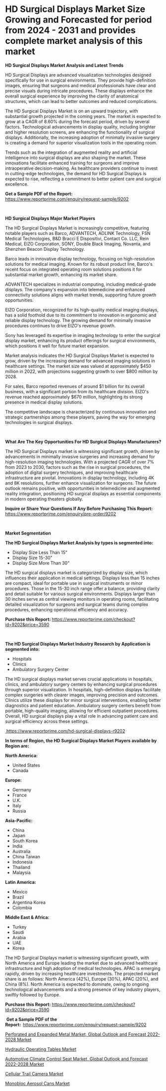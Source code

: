 <p><h1>HD Surgical Displays Market Size Growing and Forecasted for period from 2024 - 2031 and provides complete market analysis of this market</h1></p><p><strong>HD Surgical Displays Market Analysis and Latest Trends</strong></p>
<p><p>HD Surgical Displays are advanced visualization technologies designed specifically for use in surgical environments. They provide high-definition images, ensuring that surgeons and medical professionals have clear and precise visuals during intricate procedures. These displays enhance the overall surgical experience by improving the clarity of anatomical structures, which can lead to better outcomes and reduced complications.</p><p>The HD Surgical Displays Market is on an upward trajectory, with substantial growth projected in the coming years. The market is expected to grow at a CAGR of 8.60% during the forecast period, driven by several factors. Technological advancements in display quality, including brighter and higher resolution screens, are enhancing the functionality of surgical displays. Additionally, the increasing adoption of minimally invasive surgery is creating a demand for superior visualization tools in the operating room. </p><p>Trends such as the integration of augmented reality and artificial intelligence into surgical displays are also shaping the market. These innovations facilitate enhanced training for surgeons and improve intraoperative decision-making. As healthcare providers continue to invest in cutting-edge technologies, the demand for HD Surgical Displays is expected to rise, reflecting a commitment to better patient care and surgical excellence.</p></p>
<p><strong>Get a Sample PDF of the Report:&nbsp;</strong> <a href="https://www.reportprime.com/enquiry/request-sample/9202">https://www.reportprime.com/enquiry/request-sample/9202</a></p>
<p>&nbsp;</p>
<p><strong>HD Surgical Displays Major Market Players</strong></p>
<p><p>The HD Surgical Displays Market is increasingly competitive, featuring notable players such as Barco, ADVANTECH, ADLINK Technology, FSN Medical Technologies, B&D Bracci E Dispositivi, Contact Co. LLC, Rein Medical, EIZO Corporation, SONY, Double Black Imaging, Novanta, and Shenzhen Beacon Display Technology. </p><p>Barco leads in innovative display technology, focusing on high-resolution solutions for medical imaging. Known for its robust product line, Barco's recent focus on integrated operating room solutions positions it for substantial market growth, enhancing its market share.</p><p>ADVANTECH specializes in industrial computing, including medical-grade displays. The company's expansion into telemedicine and enhanced connectivity solutions aligns with market trends, supporting future growth opportunities.</p><p>EIZO Corporation, recognized for its high-quality medical imaging displays, has a solid foothold due to its commitment to innovation in ergonomic and reliable display technology. The growing demand for minimally invasive procedures continues to drive EIZO's revenue growth.</p><p>Sony has leveraged its expertise in imaging technology to enter the surgical display market, enhancing its product offerings for surgical environments, which positions it well for future market expansion.</p><p>Market analysis indicates the HD Surgical Displays Market is expected to grow, driven by the increasing demand for advanced imaging solutions in healthcare settings. The market size was valued at approximately $450 million in 2022, with projections suggesting growth to over $800 million by 2028.</p><p>For sales, Barco reported revenues of around $1 billion for its overall business, with a significant portion from its healthcare division. EIZO's revenue reached approximately $670 million, highlighting its strong presence in medical display solutions. </p><p>The competitive landscape is characterized by continuous innovation and strategic partnerships among these players, paving the way for emerging technologies in surgical displays.</p></p>
<p>&nbsp;</p>
<p><strong>What Are The Key Opportunities For HD Surgical Displays Manufacturers?</strong></p>
<p><p>The HD Surgical Displays market is witnessing significant growth, driven by advancements in minimally invasive surgeries and increasing demand for high-resolution imaging technologies. With a projected CAGR of over 7% from 2023 to 2030, factors such as the rise in surgical procedures, the adoption of digital surgery techniques, and improving healthcare infrastructure are pivotal. Innovations in display technology, including 4K and 8K resolutions, further enhance visualization for surgeons. The future outlook remains positive, with opportunities in telemedicine and augmented reality integration, positioning HD surgical displays as essential components in modern operating theaters globally.</p></p>
<p><strong>Inquire or Share Your Questions If Any Before Purchasing This Report:</strong> <a href="https://www.reportprime.com/enquiry/pre-order/9202">https://www.reportprime.com/enquiry/pre-order/9202</a></p>
<p>&nbsp;</p>
<p><strong>Market Segmentation</strong></p>
<p><strong>The HD Surgical Displays Market Analysis by types is segmented into:</strong></p>
<p><ul><li>Display Size Less Than 15"</li><li>Display Size 15-30"</li><li>Display Size More Than 30"</li></ul></p>
<p><p>The HD surgical displays market is categorized by display size, which influences their application in medical settings. Displays less than 15 inches are compact, ideal for portable use in surgical instruments or minor procedures. Those in the 15-30 inch range offer a balance, providing clarity and detail suitable for various surgical environments. Displays larger than 30 inches serve as central viewing monitors in operating rooms, facilitating detailed visualization for surgeons and surgical teams during complex procedures, enhancing operational efficiency and accuracy.</p></p>
<p><strong>Purchase this Report:&nbsp;</strong><a href="https://www.reportprime.com/checkout?id=9202&price=3590">https://www.reportprime.com/checkout?id=9202&price=3590</a></p>
<p>&nbsp;</p>
<p><strong>The HD Surgical Displays Market Industry Research by Application is segmented into:</strong></p>
<p><ul><li>Hospitals</li><li>Clinics</li><li>Ambulatory Surgery Center</li></ul></p>
<p><p>The HD surgical displays market serves crucial applications in hospitals, clinics, and ambulatory surgery centers by enhancing surgical procedures through superior visualization. In hospitals, high-definition displays facilitate complex surgeries with clearer images, improving precision and outcomes. Clinics utilize these displays for minor surgical interventions, enabling better diagnostics and patient education. Ambulatory surgery centers benefit from portable, high-quality imaging, allowing for efficient outpatient procedures. Overall, HD surgical displays play a vital role in advancing patient care and surgical efficiency across these settings.</p></p>
<p><a href="https://www.reportprime.com/hd-surgical-displays-r9202">&nbsp;https://www.reportprime.com/hd-surgical-displays-r9202</a></p>
<p><strong>In terms of Region, the HD Surgical Displays Market Players available by Region are:</strong></p>
<p>
    <p> <strong> North America: </strong>
        <ul>
            <li>United States</li>
            <li>Canada</li>
        </ul>
        </p> 
    <p> <strong> Europe: </strong>
        <ul>
            <li>Germany</li>
            <li>France</li>
            <li>U.K.</li>
            <li>Italy</li>
            <li>Russia</li>
        </ul>
        </p> 
    <p> <strong> Asia-Pacific: </strong>
        <ul>
            <li>China</li>
            <li>Japan</li>
            <li>South Korea</li>
            <li>India</li>
            <li>Australia</li>
            <li>China Taiwan</li>
            <li>Indonesia</li>
            <li>Thailand</li>
            <li>Malaysia</li>
        </ul>
        </p> 
    <p> <strong> Latin America: </strong>
        <ul>
            <li>Mexico</li>
            <li>Brazil</li>
            <li>Argentina Korea</li>
            <li>Colombia</li>
        </ul>
        </p> 
    <p> <strong> Middle East & Africa: </strong>
        <ul>
            <li>Turkey</li>
            <li>Saudi</li>
            <li>Arabia</li>
            <li>UAE</li>
            <li>Korea</li>
        </ul>
    </p>
    </p>
<p><p>The HD Surgical Displays market is witnessing significant growth, with North America and Europe leading the market due to advanced healthcare infrastructure and high adoption of medical technologies. APAC is emerging rapidly, driven by increasing healthcare investments. The projected market share is as follows: North America (42%), Europe (30%), APAC (20%), and China (8%). North America is expected to dominate, owing to ongoing technological advancements and a strong presence of key industry players, swiftly followed by Europe.</p></p>
<p><strong>Purchase this Report: </strong><a href="https://www.reportprime.com/checkout?id=9202&price=3590">https://www.reportprime.com/checkout?id=9202&price=3590</a></p>
<p>&nbsp;<strong>Get a Sample PDF of the Report:&nbsp;&nbsp;</strong><a href="https://www.reportprime.com/enquiry/request-sample/9202">https://www.reportprime.com/enquiry/request-sample/9202</a></p>
<p><strong></strong></p>
<p><p><a href="https://medium.com/@jewelmohr25/the-perforated-and-expanded-metal-market-global-outlook-and-forecast-2022-2028-market-aa0779558899">Perforated and Expanded Metal Market, Global Outlook and Forecast 2022-2028 Market</a></p><p><a href="https://github.com/jordond5lezama/Market-Research-Report-List-1/blob/main/hydraulic-operating-tables-market.md">Hydraulic Operating Tables Market</a></p><p><a href="https://medium.com/@jewelmohr25/this-report-aims-to-provide-a-comprehensive-presentation-of-the-global-market-for-automotive-667543fda5fa">Automotive Climate Control Seat Market, Global Outlook and Forecast 2022-2028 Market</a></p><p><a href="https://issuu.com/reportprime-2/docs/cellular-trail-camera-market-size-2_7c2c6ae169f50e">Cellular Trail Camera Market</a></p><p><a href="https://www.linkedin.com/pulse/what-growth-opportunities-challenges-monobloc-aerosol-ihywf?trackingId=r2Wxqg6OQ8ebLVukkUAoPg%3D%3D">Monobloc Aerosol Cans Market</a></p></p>
